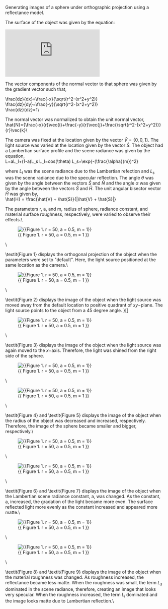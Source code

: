 Generating images of a sphere under orthographic projection using a reflectance model.

The surface of the object was given by the equation:

![img](http://latex.codecogs.com/svg.latex?z%28x%2Cy%29%3Dz_0%2B%5Csqrt%7Br%5E2-%28x%5E2%2By%5E2%29%7D)

The vector components of the normal vector to that sphere was given by the gradient vector such that,

\frac{dz}{dx}=\frac{-x}{\sqrt{r^2-(x^2+y^2)}\
\frac{dz}{dy}=\frac{-y}{\sqrt{r^2-(x^2+y^2)}\
\frac{dz}{dz}=1\

The normal vector was normalized to obtain the unit normal vector,\
\hat{N}={\frac{-x}{r}\vec{i}+\frac{-y}{r}\vec{j}+\frac{\sqrt{r^2-(x^2+y^2)}}{r}\vec{k}\

The camera was fixed at the location given by the vector $\hat{V}=\{0,0,1\}$. The light source was varied at the location given by the vector $\hat{S}$. The object had a Lambertian surface profile and the scene radiance was given by the equation,\
L=aL_l+(1-a)L_s
L_l=cos(\theta)
L_s=\exp\{-(\frac{\alpha}{m})^2\}

where $L_l$ was the scene radiance due to the Lambertian refection and $L_s$ was the scene radiance due to the specular reflection. The angle $\theta$ was given by the angle between the vectors $\hat{S}$ and $\hat{N}$ and the angle $\alpha$ was given by the angle between the vectors $\hat{S}$ and $\hat{H}$. The unit angular bisector vector $\hat{H}$ was given by,\
\hat{H} = \frac{\hat{V} + \hat{S}}{|\hat{V} + \hat{S}|}

The parameters r, a, and m, radius of sphere, radiance constant, and material surface roughness, respectively, were varied to observe their effects.\

<figure class="image">
  <img src="{{ https://imgur.com/eUoBpE7.jpg }}" alt="{{Figure 1. r = 50, a = 0.5, m = 1}}">
  <figcaption>{{ Figure 1. r = 50, a = 0.5, m = 1 }}</figcaption>
</figure>\

\textit{Figure 1} displays the orthogonal projection of the object when the parameters were set to "default". Here, the light source positioned at the same location as the camera.\

<figure class="image">
  <img src="{{ https://imgur.com/eUoBpE7.jpg }}" alt="{{Figure 1. r = 50, a = 0.5, m = 1}}">
  <figcaption>{{ Figure 1. r = 50, a = 0.5, m = 1 }}</figcaption>
</figure>\

\textit{Figure 2} displays the image of the object when the light source was moved away from the default location to positive quadrant of $xy-$plane. The light source points to the object from a $45$ degree angle.
}\[\]

<figure class="image">
  <img src="{{ https://imgur.com/eUoBpE7.jpg }}" alt="{{Figure 1. r = 50, a = 0.5, m = 1}}">
  <figcaption>{{ Figure 1. r = 50, a = 0.5, m = 1 }}</figcaption>
</figure>\

\textit{Figure 3} displays the image of the object when the light source was again moved to the $x-$axis. Therefore, the light was shined from the right side of the sphere.

<figure class="image">
  <img src="{{ https://imgur.com/eUoBpE7.jpg }}" alt="{{Figure 1. r = 50, a = 0.5, m = 1}}">
  <figcaption>{{ Figure 1. r = 50, a = 0.5, m = 1 }}</figcaption>
</figure>\

<figure class="image">
  <img src="{{ https://imgur.com/eUoBpE7.jpg }}" alt="{{Figure 1. r = 50, a = 0.5, m = 1}}">
  <figcaption>{{ Figure 1. r = 50, a = 0.5, m = 1 }}</figcaption>
</figure>\

\textit{Figure 4} and \textit{Figure 5} displays the image of the object when the radius of the object was decreased and increased, respectively. Therefore, the image of the sphere became smaller and bigger, respectively.\

<figure class="image">
  <img src="{{ https://imgur.com/eUoBpE7.jpg }}" alt="{{Figure 1. r = 50, a = 0.5, m = 1}}">
  <figcaption>{{ Figure 1. r = 50, a = 0.5, m = 1 }}</figcaption>
</figure>\

<figure class="image">
  <img src="{{ https://imgur.com/eUoBpE7.jpg }}" alt="{{Figure 1. r = 50, a = 0.5, m = 1}}">
  <figcaption>{{ Figure 1. r = 50, a = 0.5, m = 1 }}</figcaption>
</figure>\

\textit{Figure 6} and \textit{Figure 7} displays the image of the object when the Lambertian scene radiance constant, a, was changed. As the constant, a, increased, the gradation of the light became more even. The surface reflected light more evenly as the constant increased and appeared more matte.\

<figure class="image">
  <img src="{{ https://imgur.com/eUoBpE7.jpg }}" alt="{{Figure 1. r = 50, a = 0.5, m = 1}}">
  <figcaption>{{ Figure 1. r = 50, a = 0.5, m = 1 }}</figcaption>
</figure>\

<figure class="image">
  <img src="{{ https://imgur.com/eUoBpE7.jpg }}" alt="{{Figure 1. r = 50, a = 0.5, m = 1}}">
  <figcaption>{{ Figure 1. r = 50, a = 0.5, m = 1 }}</figcaption>
</figure>\

\textit{Figure 8} and \textit{Figure 9} displays the image of the object when the material roughness was changed. As roughness increased, the reflectance became less matte. When the roughness was small, the term $L_s$ dominated in the scene radiance, therefore, creating an image that looks very specular. When the roughness increased, the term $L_l$ dominated and the image looks matte due to Lambertian reflection.\
